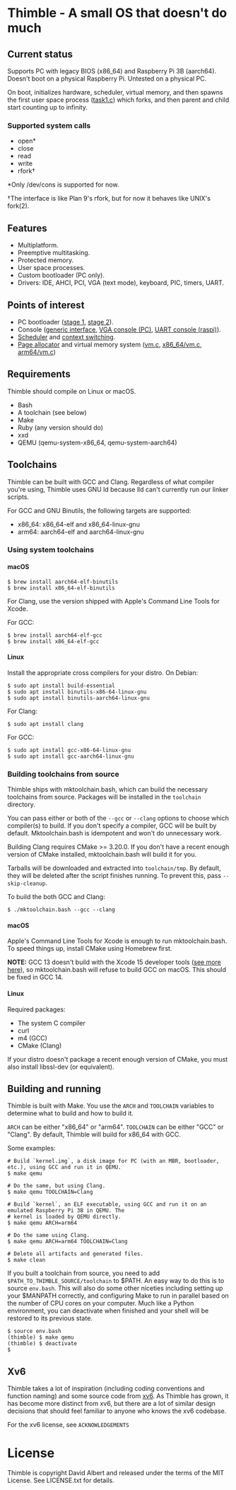 # Thimble - A small OS that doesn't do much

## Current status

Supports PC with legacy BIOS (x86_64) and Raspberry Pi 3B (aarch64). Doesn't boot on a physical Raspberry Pi. Untested on a physical PC.

On boot, initializes hardware, scheduler, virtual memory, and then spawns the first user space process ([task1.c](/task1.c)) which forks, and then parent and child start counting up to infinity.

### Supported system calls

- open*
- close
- read
- write
- rfork†

*Only /dev/cons is supported for now.

†The interface is like Plan 9's rfork, but for now it behaves like UNIX's fork(2).

## Features

- Multiplatform.
- Preemptive multitasking.
- Protected memory.
- User space processes.
- Custom bootloader (PC only).
- Drivers: IDE, AHCI, PCI, VGA (text mode), keyboard, PIC, timers, UART.

## Points of interest

- PC bootloader ([stage 1](/x86_64/boot.S), [stage 2](/x86_64/stage2.c)).
- Console ([generic interface](/console.c), [VGA console (PC)](/x86_64/vgacons.c), [UART console (raspi)](/arm64/uart.c)).
- [Scheduler](/proc.c) and [context switching](/x86_64/swtch.S).
- [Page allocator](/kalloc.c) and virtual memory system ([vm.c](/vm.c), [x86_64/vm.c](/x86_64/vm.c), [arm64/vm.c](/arm64/vm.c))

## Requirements

Thimble should compile on Linux or macOS.

- Bash
- A toolchain (see below)
- Make
- Ruby (any version should do)
- xxd
- QEMU (qemu-system-x86_64, qemu-system-aarch64)

## Toolchains

Thimble can be built with GCC and Clang. Regardless of what compiler you're using, Thimble uses GNU ld because lld can't currently run our linker scripts.

For GCC and GNU Binutils, the following targets are supported:
- x86_64: x86_64-elf and x86_64-linux-gnu
- arm64: aarch64-elf and aarch64-linux-gnu

### Using system toolchains

#### macOS

```
$ brew install aarch64-elf-binutils
$ brew install x86_64-elf-binutils
```

For Clang, use the version shipped with Apple's Command Line Tools for Xcode.

For GCC:

```
$ brew install aarch64-elf-gcc
$ brew install x86_64-elf-gcc
```

#### Linux

Install the appropriate cross compilers for your distro. On Debian:

```
$ sudo apt install build-essential
$ sudo apt install binutils-x86-64-linux-gnu
$ sudo apt install binutils-aarch64-linux-gnu
```

For Clang:

```
$ sudo apt install clang
```

For GCC:

```
$ sudo apt install gcc-x86-64-linux-gnu
$ sudo apt install gcc-aarch64-linux-gnu
```

### Building toolchains from source

Thimble ships with mktoolchain.bash, which can build the necessary toolchains from source. Packages will be installed in the `toolchain` directory.

You can pass either or both of the `--gcc` or `--clang` options to choose which compiler(s) to build. If you don't specify a compiler, GCC will be built by default. Mktoolchain.bash is idempotent and won't do unnecessary work.

Building Clang requires CMake >= 3.20.0. If you don't have a recent enough version of CMake installed, mktoolchain.bash will build it for you.

Tarballs will be downloaded and extracted into `toolchain/tmp`. By default, they will be deleted after the script finishes running. To prevent this, pass `--skip-cleanup`.

To build the both GCC and Clang:

```
$ ./mktoolchain.bash --gcc --clang
```

#### macOS

Apple's Command Line Tools for Xcode is enough to run mktoolchain.bash. To speed things up, install CMake using Homebrew first.

**NOTE:** GCC 13 doesn't build with the Xcode 15 developer tools ([see more here](https://gcc.gnu.org/bugzilla/show_bug.cgi?id=111632)), so mktoolchain.bash will refuse to build GCC on macOS. This should be fixed in GCC 14.

#### Linux

Required packages:

- The system C compiler
- curl
- m4 (GCC)
- CMake (Clang)

If your distro doesn't package a recent enough version of CMake, you must also install libssl-dev (or equivalent).

## Building and running

Thimble is built with Make. You use the `ARCH` and `TOOLCHAIN` variables to determine what to build and how to build it.

`ARCH` can be either "x86_64" or "arm64". `TOOLCHAIN` can be either "GCC" or "Clang". By default, Thimble will build for x86_64 with GCC.

Some examples:

```
# Build `kernel.img`, a disk image for PC (with an MBR, bootloader, etc.), using GCC and run it in QEMU.
$ make qemu

# Do the same, but using Clang.
$ make qemu TOOLCHAIN=Clang

# Build `kernel`, an ELF executable, using GCC and run it on an emulated Raspberry Pi 3B in QEMU. The
# kernel is loaded by QEMU directly.
$ make qemu ARCH=arm64

# Do the same using Clang.
$ make qemu ARCH=arm64 TOOLCHAIN=Clang

# Delete all artifacts and generated files.
$ make clean
```

If you built a toolchain from source, you need to add `$PATH_TO_THIMBLE_SOURCE/toolchain` to $PATH. An easy way to do this is to source `env.bash`. This will also do some other niceties including setting up your $MANPATH correctly, and configuring Make to run in parallel based on the number of CPU cores on your computer. Much like a Python environment, you can deactivate when finished and your shell will be restored to its previous state.

```
$ source env.bash
(thimble) $ make qemu
(thimble) $ deactivate
$
```

## Xv6

Thimble takes a lot of inspiration (including coding conventions and function naming) and some source code from [xv6](https://pdos.csail.mit.edu/6.828/2016/xv6.html). As Thimble has grown, it has become more distinct from xv6, but there are a lot of similar design decisions that should feel familiar to anyone who knows the xv6 codebase.

For the xv6 license, see `ACKNOWLEDGEMENTS`

# License

Thimble is copyright David Albert and released under the terms of the MIT License. See LICENSE.txt for details.

